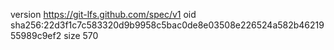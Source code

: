 version https://git-lfs.github.com/spec/v1
oid sha256:22d3f1c7c583320d9b9958c5bac0de8e03508e226524a582b4621955989c9ef2
size 570
